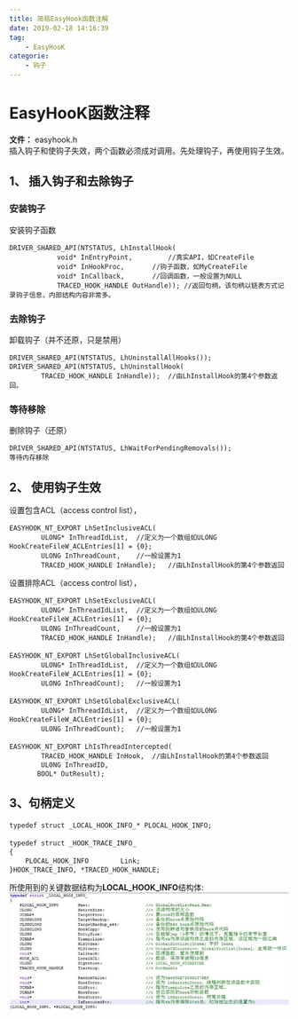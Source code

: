 ```yaml
---
title: 简易EasyHook函数注解
date: 2019-02-18 14:16:39
tag: 
    - EasyHooK
categorie: 
    - 钩子
---
```

# EasyHooK函数注释

**文件：** easyhook.h  
插入钩子和使钩子失效，两个函数必须成对调用。先处理钩子，再使用钩子生效。

## 1、	插入钩子和去除钩子
### 安装钩子
安装钩子函数
```
DRIVER_SHARED_API(NTSTATUS, LhInstallHook(
            void* InEntryPoint,	        //真实API，如CreateFile
            void* InHookProc,		//钩子函数，如MyCreateFile
            void* InCallback,		//回调函数，一般设置为NULL
            TRACED_HOOK_HANDLE OutHandle));	//返回句柄，该句柄以链表方式记录钩子信息，内部结构内容非常多。
```
### 去除钩子
卸载钩子（并不还原，只是禁用）
```
DRIVER_SHARED_API(NTSTATUS, LhUninstallAllHooks());
DRIVER_SHARED_API(NTSTATUS, LhUninstallHook(
		TRACED_HOOK_HANDLE InHandle));  //由LhInstallHook的第4个参数返回。
```
### 等待移除
删除钩子（还原）
```
DRIVER_SHARED_API(NTSTATUS, LhWaitForPendingRemovals());
等待内存移除
```

## 2、	使用钩子生效
设置包含ACL（access control list），
```
EASYHOOK_NT_EXPORT LhSetInclusiveACL(
		ULONG* InThreadIdList,	//定义为一个数组如ULONG	HookCreateFileW_ACLEntries[1] = {0};
		ULONG InThreadCount,	//一般设置为1
		TRACED_HOOK_HANDLE InHandle);	//由LhInstallHook的第4个参数返回
```
设置排除ACL（access control list），
```
EASYHOOK_NT_EXPORT LhSetExclusiveACL(
		ULONG* InThreadIdList,	//定义为一个数组如ULONG	HookCreateFileW_ACLEntries[1] = {0};
		ULONG InThreadCount,	//一般设置为1
		TRACED_HOOK_HANDLE InHandle);	//由LhInstallHook的第4个参数返回

EASYHOOK_NT_EXPORT LhSetGlobalInclusiveACL(
		ULONG* InThreadIdList,	//定义为一个数组如ULONG	HookCreateFileW_ACLEntries[1] = {0};
		ULONG InThreadCount);	//一般设置为1

EASYHOOK_NT_EXPORT LhSetGlobalExclusiveACL(
		ULONG* InThreadIdList,	//定义为一个数组如ULONG	HookCreateFileW_ACLEntries[1] = {0};
		ULONG InThreadCount);	//一般设置为1

EASYHOOK_NT_EXPORT LhIsThreadIntercepted(
		TRACED_HOOK_HANDLE InHook,	//由LhInstallHook的第4个参数返回
		ULONG InThreadID,
	   BOOL* OutResult);
```
## 3、句柄定义
```
typedef struct _LOCAL_HOOK_INFO_* PLOCAL_HOOK_INFO;

typedef struct _HOOK_TRACE_INFO_
{
    PLOCAL_HOOK_INFO        Link;
}HOOK_TRACE_INFO, *TRACED_HOOK_HANDLE;
```
所使用到的关键数据结构为**LOCAL_HOOK_INFO**结构体:
![结构体](../../images/钩子/简易EasyHook函数注解/LOCAL_HOOK_INFO结构体.jpg '结构体')
